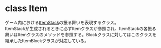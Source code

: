 # class Item
ゲーム内における[ItemStack]の振る舞いを表現するクラス。  
ItemStackが生成されるときに必ずItemクラスが参照され、ItemStackの各振る舞いはItemクラスのメソッドを参照する。Blockクラスに対してはこのクラスを継承したItemBlockクラスが対応している。

[ItemStack]:/ForgeBin/net/minecraft/item/ItemStack.md
